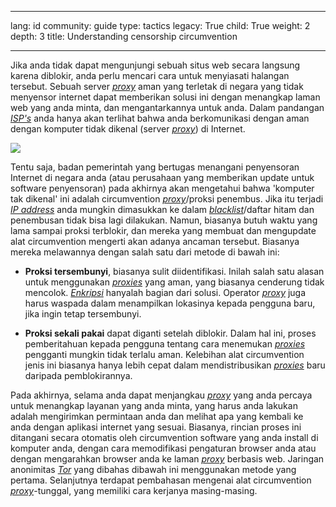 

---

lang: id
community: guide
type: tactics
legacy: True
child: True
weight: 2
depth: 3
title: Understanding censorship circumvention

---

Jika anda tidak dapat mengunjungi sebuah situs web secara langsung karena diblokir, anda perlu mencari cara untuk menyiasati halangan tersebut. Sebuah server  [*proxy*](/id/glossary#Proxy) aman yang terletak di negara yang tidak menyensor internet dapat memberikan solusi ini dengan menangkap laman web yang anda minta, dan mengantarkannya untuk anda. Dalam pandangan [*ISP's*](/id/glossary#ISP) anda hanya akan terlihat bahwa anda berkomunikasi dengan aman dengan komputer tidak dikenal (server [*proxy*](/id/glossary#Proxy)) di Internet.

![](/sites/securitybkp.ngoinabox.org/security/files/img/2-en.png)

Tentu saja, badan pemerintah yang bertugas menangani penyensoran Internet di negara anda (atau perusahaan yang memberikan update untuk software penyensoran) pada akhirnya akan mengetahui bahwa 'komputer tak dikenal' ini adalah circumvention [*proxy*](/id/glossary#Proxy)/proksi penembus. Jika itu terjadi [*IP address*](/id/glossary#IP_address) anda mungkin dimasukkan ke dalam [*blacklist*](/id/glossary#Blacklist)/daftar hitam dan penembusan tidak bisa lagi dilakukan. Namun, biasanya butuh waktu yang lama sampai proksi terblokir, dan mereka yang membuat dan mengupdate alat circumvention mengerti akan adanya ancaman tersebut. Biasanya mereka melawannya dengan salah satu dari metode di bawah ini:

* **Proksi tersembunyi**, biasanya sulit diidentifikasi. Inilah salah satu alasan untuk menggunakan [*proxies*](/id/glossary#Proxy) yang aman, yang biasanya cenderung tidak mencolok. [*Enkripsi*](/id/glossary#Encryption) hanyalah bagian dari solusi. Operator [*proxy*](/id/glossary#Proxy) juga harus waspada dalam menampilkan lokasinya kepada pengguna baru, jika ingin tetap tersembunyi.

* **Proksi sekali pakai** dapat diganti setelah diblokir. Dalam hal ini, proses pemberitahuan kepada pengguna tentang cara menemukan [*proxies*](/id/glossary#Proxy) pengganti mungkin tidak terlalu aman. Kelebihan alat circumvention jenis ini biasanya hanya lebih cepat dalam mendistribusikan [*proxies*](/id/glossary#Proxy) baru daripada pemblokirannya.  
	
Pada akhirnya, selama anda dapat menjangkau [*proxy*](/id/glossary#Proxy) yang anda percaya untuk menangkap layanan yang anda minta, yang harus anda lakukan adalah mengirimkan permintaan anda dan melihat apa yang kembali ke anda dengan aplikasi internet yang sesuai. Biasanya, rincian proses ini ditangani secara otomatis oleh circumvention software yang anda install di komputer anda, dengan cara memodifikasi pengaturan browser anda atau dengan mengarahkan browser anda ke laman [*proxy*](/id/glossary#Proxy) berbasis web. Jaringan anonimitas [*Tor*](/id/glossary#Tor) yang dibahas dibawah ini menggunakan metode yang pertama. Selanjutnya terdapat pembahasan mengenai alat circumvention [*proxy*](/id/glossary#Proxy)-tunggal, yang memiliki cara kerjanya masing-masing. 

